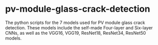 # pv-module-glass-crack-detection
The python scripts for the 7 models used for PV module glass crack detection. These models include the self-made Four-layer and Six-layer CNNs, as well as the VGG16, VGG19, ResNet18, ResNet34, ResNet50 models. 
